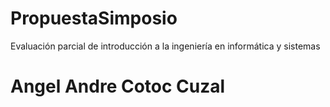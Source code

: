 # PropuestaSimposio
 Evaluación parcial de introducción a la ingeniería en informática y sistemas

 # Angel Andre Cotoc Cuzal

 
